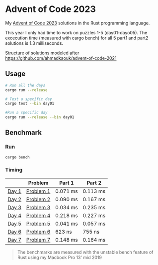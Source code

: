 # Advent of Code 2023
My [Advent of Code 2023](https://adventofcode.com) solutions in the Rust programming language.

This year I only had time to work on puzzles 1-5 (day01-dayo05).
The excecution time (measured with cargo bench) for all 5 part1 and part2 solutions is 1.3 milliseconds.

Structure of solutions modeled after https://github.com/ahmadkaouk/advent-of-code-2021

## Usage
```sh
# Run all the days
cargo run --release

# Test a specific day
cargo test --bin day01

#Run a specific day
cargo run --release --bin day01
```
## Benchmark
### Run

```sh
cargo bench
```



### Timing

|                       | Problem                                            | Part 1   | Part 2   |   
|-----------------------|----------------------------------------------------|----------|----------|
| [Day 1](src/day01.rs) | [Problem 1](https://adventofcode.com/2023/day/1)   |   0.071 ms |   0.113 ms | 
| [Day 2](src/day02.rs) | [Problem 2](https://adventofcode.com/2023/day/2)   |   0.090 ms |   0.167 ms |   
| [Day 3](src/day03.rs) | [Problem 3](https://adventofcode.com/2023/day/3)   |   0.034 ms |   0.235 ms | 
| [Day 4](src/day04.rs) | [Problem 4](https://adventofcode.com/2023/day/4)   |   0.218 ms |   0.227 ms | 
| [Day 5](src/day05.rs) | [Problem 5](https://adventofcode.com/2023/day/5)   |   0.041 ms |   0.057 ms | 
| [Day 6](src/day05.rs) | [Problem 6](https://adventofcode.com/2023/day/6)   |     623 ns |     755 ns | 
| [Day 7](src/day05.rs) | [Problem 7](https://adventofcode.com/2023/day/7)   |   0.148 ms |   0.164 ms | 


> The benchmarks are measured with the unstable bench feature of Rust using my Macbook Pro 13' mid 2019
